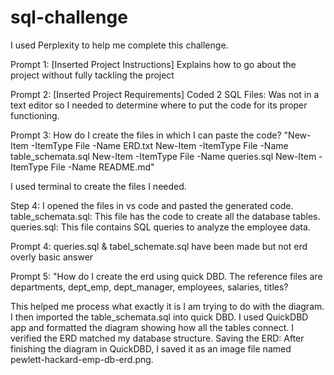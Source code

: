 # sql-challenge
I used Perplexity to help me complete this challenge.

Prompt 1: [Inserted Project Instructions]
Explains how to go about the project without fully tackling the project

Prompt 2: [Inserted Project Requirements]
Coded 2 SQL Files:
Was not in a text editor so I needed to determine where to put the code for its proper functioning.

Prompt 3: How do I create the files in which I can paste the code?
    "New-Item -ItemType File -Name ERD.txt
    New-Item -ItemType File -Name table_schemata.sql
    New-Item -ItemType File -Name queries.sql
    New-Item -ItemType File -Name README.md"    

I used terminal to create the files I needed.

Step 4:
I opened the files in vs code and pasted the generated code.
    table_schemata.sql: This file has the code to create all the database tables.
    queries.sql: This file contains SQL queries to analyze the employee data.

Prompt 4: queries.sql & tabel_schemate.sql have been made but not erd
overly basic answer

Prompt 5: "How do I create the erd using quick DBD. The reference files are departments, dept_emp, dept_manager, employees, salaries, titles?

This helped me process what exactly it is I am trying to do with the diagram.
I then imported the table_schemata.sql into quick DBD.
I used QuickDBD app and formatted the diagram showing how all the tables connect.
I verified the ERD matched my database structure.
Saving the ERD:
After finishing the diagram in QuickDBD, I saved it as an image file named pewlett-hackard-emp-db-erd.png.
